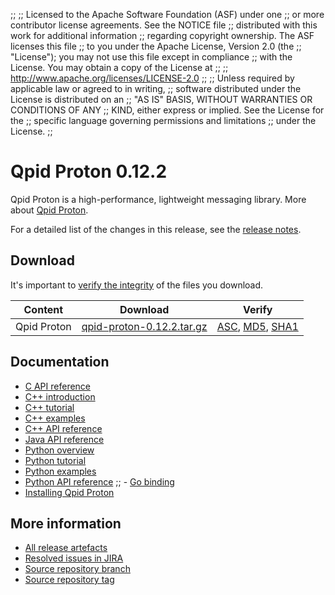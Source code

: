 ;;
;; Licensed to the Apache Software Foundation (ASF) under one
;; or more contributor license agreements.  See the NOTICE file
;; distributed with this work for additional information
;; regarding copyright ownership.  The ASF licenses this file
;; to you under the Apache License, Version 2.0 (the
;; "License"); you may not use this file except in compliance
;; with the License.  You may obtain a copy of the License at
;; 
;;   http://www.apache.org/licenses/LICENSE-2.0
;; 
;; Unless required by applicable law or agreed to in writing,
;; software distributed under the License is distributed on an
;; "AS IS" BASIS, WITHOUT WARRANTIES OR CONDITIONS OF ANY
;; KIND, either express or implied.  See the License for the
;; specific language governing permissions and limitations
;; under the License.
;;

# Qpid Proton 0.12.2

Qpid Proton is a high-performance, lightweight messaging library. More
about [Qpid Proton]({{site_url}}/proton/index.html).

For a detailed list of the changes in this release, see the [release
notes](release-notes.html).

## Download

It's important to [verify the
integrity]({{site_url}}/download.html#verify-what-you-download) of
the files you download.

| Content | Download | Verify |
|---------|----------|--------|
| Qpid Proton | [qpid-proton-0.12.2.tar.gz](http://archive.apache.org/dist/qpid/proton/0.12.2/qpid-proton-0.12.2.tar.gz) | [ASC](https://archive.apache.org/dist/qpid/proton/0.12.2/qpid-proton-0.12.2.tar.gz.asc), [MD5](https://archive.apache.org/dist/qpid/proton/0.12.2/qpid-proton-0.12.2.tar.gz.md5), [SHA1](https://archive.apache.org/dist/qpid/proton/0.12.2/qpid-proton-0.12.2.tar.gz.sha1) |

## Documentation


<div class="two-column" markdown="1">

 - [C API reference](proton/c/api/files.html)
 - [C++ introduction](proton/cpp/api/index.html)
 - [C++ tutorial](proton/cpp/api/tutorial.html)
 - [C++ examples](proton/cpp/examples/index.html)
 - [C++ API reference](proton/cpp/api/annotated.html)
 - [Java API reference](proton/java/api/index.html)
 - [Python overview](proton/python/book/overview.html)
 - [Python tutorial](proton/python/book/tutorial.html)
 - [Python examples](proton/python/examples/index.html)
 - [Python API reference](proton/python/api/index.html)
;; - [Go binding](https://github.com/apache/qpid-proton/tree/master/proton-c/bindings/go/README.md)
 - [Installing Qpid Proton](https://gitbox.apache.org/repos/asf?p=qpid-proton.git;a=blob;f=INSTALL.md;hb=0.12.2)

</div>


## More information

 - [All release artefacts](http://archive.apache.org/dist/qpid/proton/0.12.2)
 - [Resolved issues in JIRA](https://issues.apache.org/jira/issues/?jql=project+%3D+PROTON+AND+fixVersion+%3D+%270.12.2%27+AND+resolution+%3D+%27fixed%27+ORDER+BY+priority+DESC)
 - [Source repository branch](https://gitbox.apache.org/repos/asf?p=qpid-proton.git;a=tree;hb=0.12.2)
 - [Source repository tag](https://gitbox.apache.org/repos/asf?p=qpid-proton.git;a=tag;h=0.12.2)

<script type="text/javascript">
  _deferredFunctions.push(function() {
      if ("0.12.2" === "{{current_proton_release}}") {
          _modifyCurrentReleaseLinks();
      }
  });
</script>